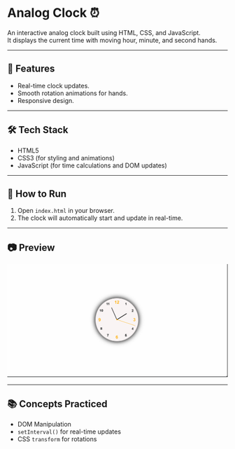 # Analog Clock ⏰

An interactive analog clock built using HTML, CSS, and JavaScript.  
It displays the current time with moving hour, minute, and second hands.

---

## 🎯 Features

- Real-time clock updates.
- Smooth rotation animations for hands.
- Responsive design.

---

## 🛠 Tech Stack

- HTML5
- CSS3 (for styling and animations)
- JavaScript (for time calculations and DOM updates)

---

## 🚀 How to Run

1. Open `index.html` in your browser.
2. The clock will automatically start and update in real-time.

---

## 📷 Preview

![Analog Clock Screenshot](Screenshot.png)

---

## 📚 Concepts Practiced

- DOM Manipulation
- `setInterval()` for real-time updates
- CSS `transform` for rotations
